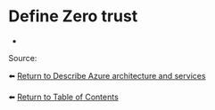 # Define Zero trust

* 

Source: 

⬅️ [Return to Describe Azure architecture and services](README.md)

⬅️ [Return to Table of Contents](../README.md)